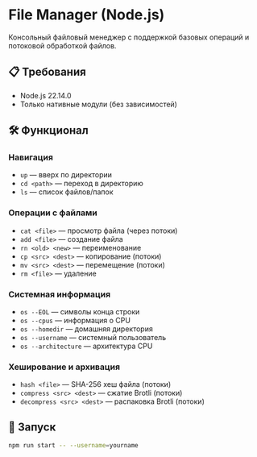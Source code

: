 # File Manager (Node.js)

Консольный файловый менеджер с поддержкой базовых операций и потоковой обработкой файлов.

## 📋 Требования

- Node.js 22.14.0
- Только нативные модули (без зависимостей)

## 🛠 Функционал

### Навигация
- `up` — вверх по директории
- `cd <path>` — переход в директорию
- `ls` — список файлов/папок

### Операции с файлами
- `cat <file>` — просмотр файла (через потоки)
- `add <file>` — создание файла
- `rn <old> <new>` — переименование
- `cp <src> <dest>` — копирование (потоки)
- `mv <src> <dest>` — перемещение (потоки)
- `rm <file>` — удаление

### Системная информация
- `os --EOL` — символы конца строки
- `os --cpus` — информация о CPU
- `os --homedir` — домашняя директория
- `os --username` — системный пользователь
- `os --architecture` — архитектура CPU

### Хеширование и архивация
- `hash <file>` — SHA-256 хеш файла (потоки)
- `compress <src> <dest>` — сжатие Brotli (потоки)
- `decompress <src> <dest>` — распаковка Brotli (потоки)

## 🚀 Запуск
```bash
npm run start -- --username=yourname
